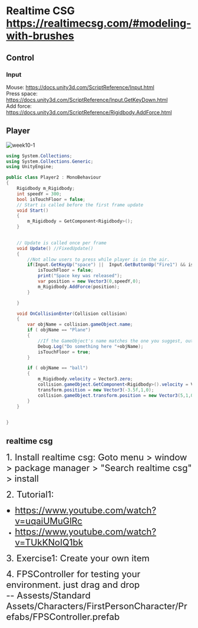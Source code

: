 # Realtime CSG https://realtimecsg.com/#modeling-with-brushes
## Control
### Input
Mouse: https://docs.unity3d.com/ScriptReference/Input.html <br>
Press space: https://docs.unity3d.com/ScriptReference/Input.GetKeyDown.html <br>
Add force: https://docs.unity3d.com/ScriptReference/Rigidbody.AddForce.html

## Player
![week10-1](https://user-images.githubusercontent.com/69342162/139366010-00096599-0e82-4963-a479-7d297bbd4f60.png)


``` c#
using System.Collections;
using System.Collections.Generic;
using UnityEngine;

public class Player2 : MonoBehaviour
{
    Rigidbody m_Rigidbody;
    int speedY = 300;
    bool isTouchFloor = false; 
    // Start is called before the first frame update
    void Start()
    {
        m_Rigidbody = GetComponent<Rigidbody>();
    }

   
    // Update is called once per frame
    void Update() //FixedUpdate()
    {
        //Not allow users to press while player is in the air.
        if(Input.GetKeyUp("space") ||  Input.GetButtonUp("Fire1") && isTouchFloor){
            isTouchFloor = false;
            print("Space key was released");
            var position = new Vector3(0,speedY,0);
            m_Rigidbody.AddForce(position);
        }

    }

    void OnCollisionEnter(Collision collision)
    {
        var objName = collision.gameObject.name;
        if ( objName == "Plane")
        {
            //If the GameObject's name matches the one you suggest, output this message in the console
            Debug.Log("Do something here "+objName);
            isTouchFloor = true;
        }

        if ( objName == "ball")
        {
            m_Rigidbody.velocity = Vector3.zero;
            collision.gameObject.GetComponent<Rigidbody>().velocity = Vector3.zero;
            transform.position = new Vector3(-3.5f,1,0);
            collision.gameObject.transform.position = new Vector3(5,1,0);
        }
    }

   
}
```

## realtime csg
<font size="5"> 1. Install realtime csg: Goto menu > window > package manager > "Search realtime csg" > install </font>

<font size="5"> 2. Tutorial1: <br>
   - https://www.youtube.com/watch?v=uqaiUMuGlRc <br>
   - https://www.youtube.com/watch?v=TUkKNoIQ1bk <br> </font>

<font size="5"> 3. Exercise1: Create your own item <br> </font>

<font size="5"> 4. FPSController for testing your environment. just drag and drop <br> 
   -- Assests/Standard Assets/Characters/FirstPersonCharacter/Prefabs/FPSController.prefab <br> </font>
